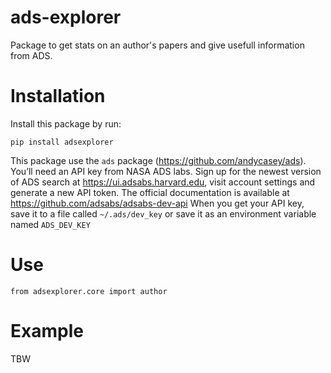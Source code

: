 # ads-explorer
Package to get stats on an author's papers and give usefull information from ADS.

# Installation
Install this package by run:
```
pip install adsexplorer
```

This package use the `ads` package (https://github.com/andycasey/ads).
You’ll need an API key from NASA ADS labs. Sign up for the newest version of ADS search at https://ui.adsabs.harvard.edu, 
visit account settings and generate a new API token. 
The official documentation is available at https://github.com/adsabs/adsabs-dev-api
When you get your API key, save it to a file called `~/.ads/dev_key` 
or save it as an environment variable named `ADS_DEV_KEY`

# Use
```
from adsexplorer.core import author
```
# Example
TBW
